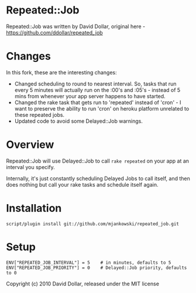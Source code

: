 Repeated::Job
=============

Repeated::Job was written by David Dollar, original here - https://github.com/ddollar/repeated_job

Changes
=======

In this fork, these are the interesting changes:

* Changed scheduling to round to nearest interval.  So, tasks that run every 5 minutes will actually run on the :00's and :05's - instead of 5 mins from whenever your app server happens to have started.
* Changed the rake task that gets run to 'repeated' instead of 'cron' - I want to preserve the ability to run 'cron' on heroku platform unrelated to these repeated jobs.
* Updated code to avoid some Delayed::Job warnings.

Overview
========

Repeated::Job will use Delayed::Job to call `rake repeated` on your app at an interval you specify.

Internally, it's just constantly scheduling Delayed Jobs to call itself, and then does nothing but call your rake tasks and schedule itself again.

Installation
============

    script/plugin install git://github.com/mjankowski/repeated_job.git

Setup
=====

    ENV["REPEATED_JOB_INTERVAL"] = 5    # in minutes, defaults to 5
    ENV["REPEATED_JOB_PRIORITY"] = 0    # Delayed::Job priority, defaults to 0

Copyright (c) 2010 David Dollar, released under the MIT license
